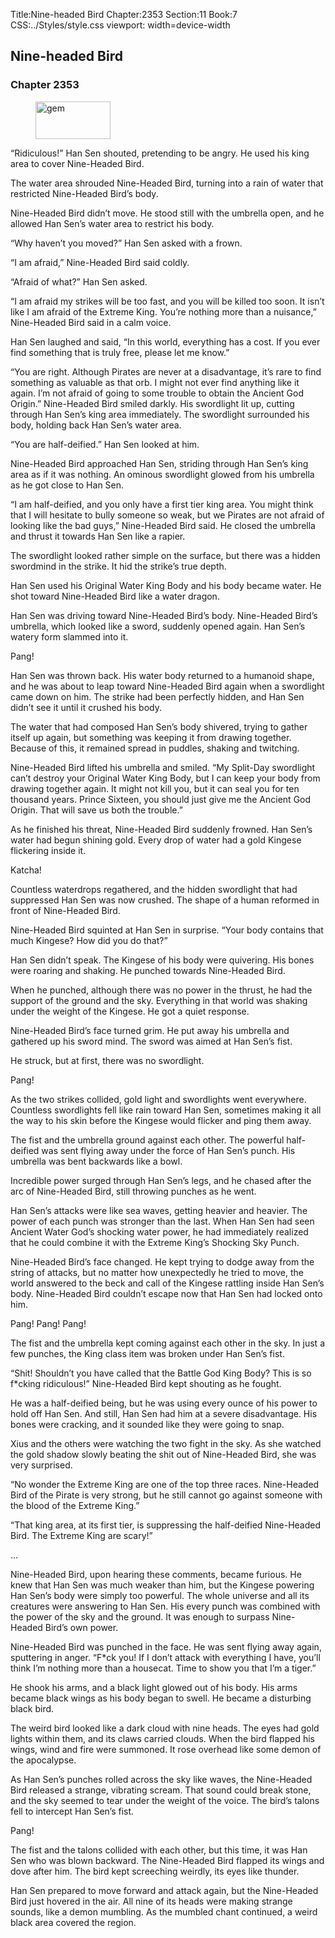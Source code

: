 Title:Nine-headed Bird 
Chapter:2353 
Section:11 
Book:7 
CSS:../Styles/style.css 
viewport: width=device-width
  
## Nine-headed Bird
### Chapter 2353
  
<figure>
	<img src="../Images/gem.gif" alt="gem" id="gem" width="120" height="60" />
</figure>
  

  
“Ridiculous!” Han Sen shouted, pretending to be angry. He used his king area to cover Nine-Headed Bird.

The water area shrouded Nine-Headed Bird, turning into a rain of water that restricted Nine-Headed Bird’s body.

Nine-Headed Bird didn’t move. He stood still with the umbrella open, and he allowed Han Sen’s water area to restrict his body.

“Why haven’t you moved?” Han Sen asked with a frown.

“I am afraid,” Nine-Headed Bird said coldly.

“Afraid of what?” Han Sen asked.

“I am afraid my strikes will be too fast, and you will be killed too soon. It isn’t like I am afraid of the Extreme King. You’re nothing more than a nuisance,” Nine-Headed Bird said in a calm voice.

Han Sen laughed and said, “In this world, everything has a cost. If you ever find something that is truly free, please let me know.”

“You are right. Although Pirates are never at a disadvantage, it’s rare to find something as valuable as that orb. I might not ever find anything like it again. I’m not afraid of going to some trouble to obtain the Ancient God Origin.” Nine-Headed Bird smiled darkly. His swordlight lit up, cutting through Han Sen’s king area immediately. The swordlight surrounded his body, holding back Han Sen’s water area.

“You are half-deified.” Han Sen looked at him.

Nine-Headed Bird approached Han Sen, striding through Han Sen’s king area as if it was nothing. An ominous swordlight glowed from his umbrella as he got close to Han Sen.

“I am half-deified, and you only have a first tier king area. You might think that I will hesitate to bully someone so weak, but we Pirates are not afraid of looking like the bad guys,” Nine-Headed Bird said. He closed the umbrella and thrust it towards Han Sen like a rapier.

The swordlight looked rather simple on the surface, but there was a hidden swordmind in the strike. It hid the strike’s true depth.

Han Sen used his Original Water King Body and his body became water. He shot toward Nine-Headed Bird like a water dragon.

Han Sen was driving toward Nine-Headed Bird’s body. Nine-Headed Bird’s umbrella, which looked like a sword, suddenly opened again. Han Sen’s watery form slammed into it.

Pang!

Han Sen was thrown back. His water body returned to a humanoid shape, and he was about to leap toward Nine-Headed Bird again when a swordlight came down on him. The strike had been perfectly hidden, and Han Sen didn’t see it until it crushed his body.

The water that had composed Han Sen’s body shivered, trying to gather itself up again, but something was keeping it from drawing together. Because of this, it remained spread in puddles, shaking and twitching.

Nine-Headed Bird lifted his umbrella and smiled. “My Split-Day swordlight can’t destroy your Original Water King Body, but I can keep your body from drawing together again. It might not kill you, but it can seal you for ten thousand years. Prince Sixteen, you should just give me the Ancient God Origin. That will save us both the trouble.”

As he finished his threat, Nine-Headed Bird suddenly frowned. Han Sen’s water had begun shining gold. Every drop of water had a gold Kingese flickering inside it.

Katcha!

Countless waterdrops regathered, and the hidden swordlight that had suppressed Han Sen was now crushed. The shape of a human reformed in front of Nine-Headed Bird.

Nine-Headed Bird squinted at Han Sen in surprise. “Your body contains that much Kingese? How did you do that?”

Han Sen didn’t speak. The Kingese of his body were quivering. His bones were roaring and shaking. He punched towards Nine-Headed Bird.

When he punched, although there was no power in the thrust, he had the support of the ground and the sky. Everything in that world was shaking under the weight of the Kingese. He got a quiet response.

Nine-Headed Bird’s face turned grim. He put away his umbrella and gathered up his sword mind. The sword was aimed at Han Sen’s fist.

He struck, but at first, there was no swordlight.

Pang!

As the two strikes collided, gold light and swordlights went everywhere. Countless swordlights fell like rain toward Han Sen, sometimes making it all the way to his skin before the Kingese would flicker and ping them away.

The fist and the umbrella ground against each other. The powerful half-deified was sent flying away under the force of Han Sen’s punch. His umbrella was bent backwards like a bowl.

Incredible power surged through Han Sen’s legs, and he chased after the arc of Nine-Headed Bird, still throwing punches as he went.

Han Sen’s attacks were like sea waves, getting heavier and heavier. The power of each punch was stronger than the last. When Han Sen had seen Ancient Water God’s shocking water power, he had immediately realized that he could combine it with the Extreme King’s Shocking Sky Punch.

Nine-Headed Bird’s face changed. He kept trying to dodge away from the string of attacks, but no matter how unexpectedly he tried to move, the world answered to the beck and call of the Kingese rattling inside Han Sen’s body. Nine-Headed Bird couldn’t escape now that Han Sen had locked onto him.

Pang! Pang! Pang!

The fist and the umbrella kept coming against each other in the sky. In just a few punches, the King class item was broken under Han Sen’s fist.

“Shit! Shouldn’t you have called that the Battle God King Body? This is so f*cking ridiculous!” Nine-Headed Bird kept shouting as he fought.

He was a half-deified being, but he was using every ounce of his power to hold off Han Sen. And still, Han Sen had him at a severe disadvantage. His bones were cracking, and it sounded like they were going to snap.

Xius and the others were watching the two fight in the sky. As she watched the gold shadow slowly beating the shit out of Nine-Headed Bird, she was very surprised.

“No wonder the Extreme King are one of the top three races. Nine-Headed Bird of the Pirate is very strong, but he still cannot go against someone with the blood of the Extreme King.”

“That king area, at its first tier, is suppressing the half-deified Nine-Headed Bird. The Extreme King are scary!”

…

Nine-Headed Bird, upon hearing these comments, became furious. He knew that Han Sen was much weaker than him, but the Kingese powering Han Sen’s body were simply too powerful. The whole universe and all its creatures were answering to Han Sen. His every punch was combined with the power of the sky and the ground. It was enough to surpass Nine-Headed Bird’s own power.

Nine-Headed Bird was punched in the face. He was sent flying away again, sputtering in anger. “F*ck you! If I don’t attack with everything I have, you’ll think I’m nothing more than a housecat. Time to show you that I’m a tiger.”

He shook his arms, and a black light glowed out of his body. His arms became black wings as his body began to swell. He became a disturbing black bird.

The weird bird looked like a dark cloud with nine heads. The eyes had gold lights within them, and its claws carried clouds. When the bird flapped his wings, wind and fire were summoned. It rose overhead like some demon of the apocalypse.

As Han Sen’s punches rolled across the sky like waves, the Nine-Headed Bird released a strange, vibrating scream. That sound could break stone, and the sky seemed to tear under the weight of the voice. The bird’s talons fell to intercept Han Sen’s fist.

Pang!

The fist and the talons collided with each other, but this time, it was Han Sen who was blown backward. The Nine-Headed Bird flapped its wings and dove after him. The bird kept screeching weirdly, its eyes like thunder.

Han Sen prepared to move forward and attack again, but the Nine-Headed Bird just hovered in the air. All nine of its heads were making strange sounds, like a demon mumbling. As the mumbled chant continued, a weird black area covered the region.